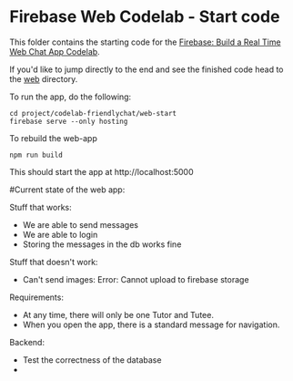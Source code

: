 # Firebase Web Codelab - Start code

This folder contains the starting code for the [Firebase: Build a Real Time Web Chat App Codelab](https://codelabs.developers.google.com/codelabs/firebase-web/).

If you'd like to jump directly to the end and see the finished code head to the [web](../web) directory.



To run the app, do the following:
```
cd project/codelab-friendlychat/web-start
firebase serve --only hosting

```
To rebuild the web-app
```
npm run build
```

This should start the app at http://localhost:5000




#Current state of the web app:

Stuff that works:
- We are able to send messages
- We are able to login
- Storing the messages in the db works fine

Stuff that doesn't work:
- Can't send images: Error: Cannot upload to firebase storage

Requirements:
- At any time, there will only be one Tutor and Tutee.
- When you open the app, there is a standard message for navigation.


Backend:
- Test the correctness of the database
- 